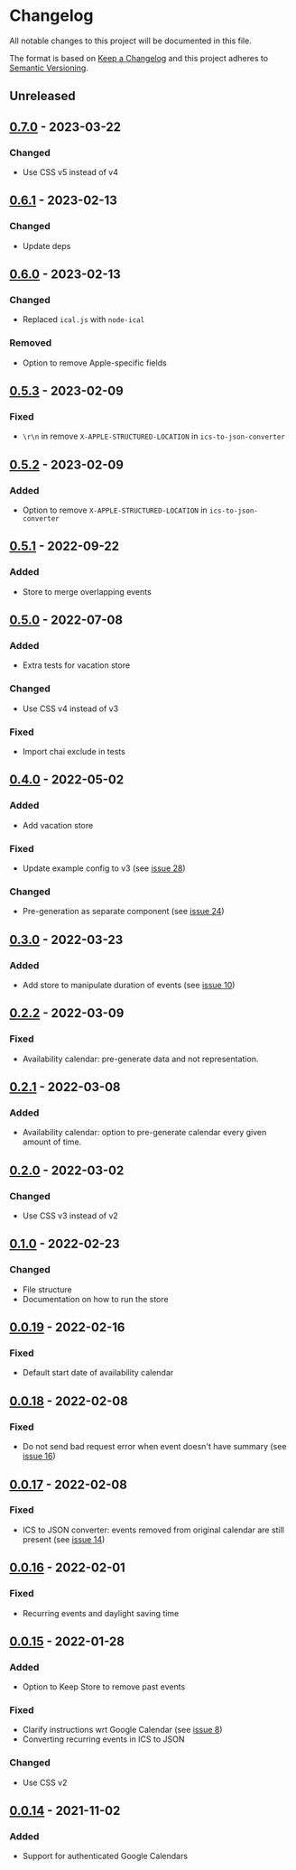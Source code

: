# Changelog

All notable changes to this project will be documented in this file.

The format is based on [Keep a Changelog](http://keepachangelog.com/en/1.0.0/)
and this project adheres to [Semantic Versioning](http://semver.org/spec/v2.0.0.html).

## Unreleased

## [0.7.0] - 2023-03-22

### Changed
- Use CSS v5 instead of v4

## [0.6.1] - 2023-02-13

### Changed
- Update deps

## [0.6.0] - 2023-02-13

### Changed
- Replaced `ical.js` with `node-ical`

### Removed
- Option to remove Apple-specific fields

## [0.5.3] - 2023-02-09

### Fixed
- `\r\n` in remove `X-APPLE-STRUCTURED-LOCATION` in `ics-to-json-converter`

## [0.5.2] - 2023-02-09

### Added
- Option to remove `X-APPLE-STRUCTURED-LOCATION` in `ics-to-json-converter`

## [0.5.1] - 2022-09-22

### Added
- Store to merge overlapping events

## [0.5.0] - 2022-07-08

### Added
- Extra tests for vacation store

### Changed
- Use CSS v4 instead of v3

### Fixed
- Import chai exclude in tests

## [0.4.0] - 2022-05-02

### Added
- Add vacation store

### Fixed
- Update example config to v3 (see [issue 28](https://github.com/KNowledgeOnWebScale/solid-calendar-store/issues/28))

### Changed
- Pre-generation as separate component (see [issue 24](https://github.com/KNowledgeOnWebScale/solid-calendar-store/issues/24))

## [0.3.0] - 2022-03-23

### Added
- Add store to manipulate duration of events (see [issue 10](https://github.com/KNowledgeOnWebScale/solid-calendar-store/issues/10))

## [0.2.2] - 2022-03-09

### Fixed
- Availability calendar: pre-generate data and not representation.

## [0.2.1] - 2022-03-08

### Added
- Availability calendar: option to pre-generate calendar every given amount of time.

## [0.2.0] - 2022-03-02

### Changed
- Use CSS v3 instead of v2

## [0.1.0] - 2022-02-23

### Changed
- File structure
- Documentation on how to run the store

## [0.0.19] - 2022-02-16

### Fixed
- Default start date of availability calendar

## [0.0.18] - 2022-02-08

### Fixed
- Do not send bad request error when event doesn't have summary (see [issue 16](https://github.com/KNowledgeOnWebScale/solid-calendar-store/issues/16))

## [0.0.17] - 2022-02-08

### Fixed
- ICS to JSON converter: events removed from original calendar are still present (see [issue 14](https://github.com/KNowledgeOnWebScale/solid-calendar-store/issues/14))

## [0.0.16] - 2022-02-01

### Fixed
- Recurring events and daylight saving time

## [0.0.15] - 2022-01-28

### Added
- Option to Keep Store to remove past events

### Fixed
- Clarify instructions wrt Google Calendar (see [issue 8](https://github.com/KNowledgeOnWebScale/solid-calendar-store/issues/8))
- Converting recurring events in ICS to JSON

### Changed
- Use CSS v2

## [0.0.14] - 2021-11-02

### Added
- Support for authenticated Google Calendars


[0.7.0]: https://github.com/KNowledgeOnWebScale/solid-calendar-store/compare/v0.6.1...v0.7.0
[0.6.1]: https://github.com/KNowledgeOnWebScale/solid-calendar-store/compare/v0.6.0...v0.6.1
[0.6.0]: https://github.com/KNowledgeOnWebScale/solid-calendar-store/compare/v0.5.3...v0.6.0
[0.5.3]: https://github.com/KNowledgeOnWebScale/solid-calendar-store/compare/v0.5.2...v0.5.3
[0.5.2]: https://github.com/KNowledgeOnWebScale/solid-calendar-store/compare/v0.5.1...v0.5.2
[0.5.1]: https://github.com/KNowledgeOnWebScale/solid-calendar-store/compare/v0.5.0...v0.5.1
[0.5.0]: https://github.com/KNowledgeOnWebScale/solid-calendar-store/compare/v0.4.0...v0.5.0
[0.4.0]: https://github.com/KNowledgeOnWebScale/solid-calendar-store/compare/v0.3.0...v0.4.0
[0.3.0]: https://github.com/KNowledgeOnWebScale/solid-calendar-store/compare/v0.2.2...v0.3.0
[0.2.2]: https://github.com/KNowledgeOnWebScale/solid-calendar-store/compare/v0.2.1...v0.2.2
[0.2.1]: https://github.com/KNowledgeOnWebScale/solid-calendar-store/compare/v0.2.0...v0.2.1
[0.2.0]: https://github.com/KNowledgeOnWebScale/solid-calendar-store/compare/v0.1.0...v0.2.0
[0.1.0]: https://github.com/KNowledgeOnWebScale/solid-calendar-store/compare/v0.0.19...v0.1.0
[0.0.19]: https://github.com/KNowledgeOnWebScale/solid-calendar-store/compare/v0.0.18...v0.0.19
[0.0.18]: https://github.com/KNowledgeOnWebScale/solid-calendar-store/compare/v0.0.17...v0.0.18
[0.0.17]: https://github.com/KNowledgeOnWebScale/solid-calendar-store/compare/v0.0.16...v0.0.17
[0.0.16]: https://github.com/KNowledgeOnWebScale/solid-calendar-store/compare/v0.0.15...v0.0.16
[0.0.15]: https://github.com/KNowledgeOnWebScale/solid-calendar-store/compare/v0.0.14...v0.0.15
[0.0.14]: https://github.com/KNowledgeOnWebScale/solid-calendar-store/compare/v0.0.5...v0.0.14
